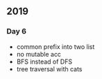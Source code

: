 ## 2019

### Day 6

- common prefix into two list
- no mutable acc
- BFS instead of DFS
- tree traversal with cats

